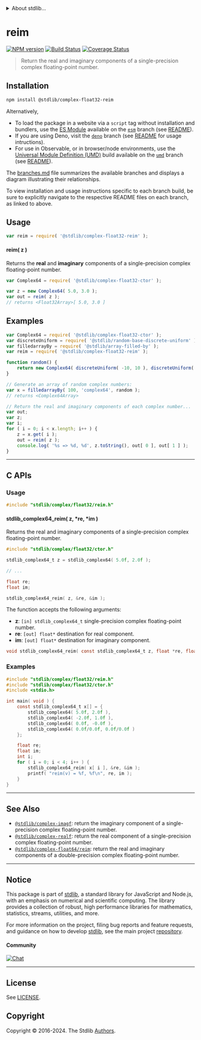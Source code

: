 <!--

@license Apache-2.0

Copyright (c) 2021 The Stdlib Authors.

Licensed under the Apache License, Version 2.0 (the "License");
you may not use this file except in compliance with the License.
You may obtain a copy of the License at

   http://www.apache.org/licenses/LICENSE-2.0

Unless required by applicable law or agreed to in writing, software
distributed under the License is distributed on an "AS IS" BASIS,
WITHOUT WARRANTIES OR CONDITIONS OF ANY KIND, either express or implied.
See the License for the specific language governing permissions and
limitations under the License.

-->


<details>
  <summary>
    About stdlib...
  </summary>
  <p>We believe in a future in which the web is a preferred environment for numerical computation. To help realize this future, we've built stdlib. stdlib is a standard library, with an emphasis on numerical and scientific computation, written in JavaScript (and C) for execution in browsers and in Node.js.</p>
  <p>The library is fully decomposable, being architected in such a way that you can swap out and mix and match APIs and functionality to cater to your exact preferences and use cases.</p>
  <p>When you use stdlib, you can be absolutely certain that you are using the most thorough, rigorous, well-written, studied, documented, tested, measured, and high-quality code out there.</p>
  <p>To join us in bringing numerical computing to the web, get started by checking us out on <a href="https://github.com/stdlib-js/stdlib">GitHub</a>, and please consider <a href="https://opencollective.com/stdlib">financially supporting stdlib</a>. We greatly appreciate your continued support!</p>
</details>

# reim

[![NPM version][npm-image]][npm-url] [![Build Status][test-image]][test-url] [![Coverage Status][coverage-image]][coverage-url] <!-- [![dependencies][dependencies-image]][dependencies-url] -->

> Return the real and imaginary components of a single-precision complex floating-point number.

<!-- Section to include introductory text. Make sure to keep an empty line after the intro `section` element and another before the `/section` close. -->

<section class="intro">

</section>

<!-- /.intro -->

<!-- Package usage documentation. -->

<section class="installation">

## Installation

```bash
npm install @stdlib/complex-float32-reim
```

Alternatively,

-   To load the package in a website via a `script` tag without installation and bundlers, use the [ES Module][es-module] available on the [`esm`][esm-url] branch (see [README][esm-readme]).
-   If you are using Deno, visit the [`deno`][deno-url] branch (see [README][deno-readme] for usage intructions).
-   For use in Observable, or in browser/node environments, use the [Universal Module Definition (UMD)][umd] build available on the [`umd`][umd-url] branch (see [README][umd-readme]).

The [branches.md][branches-url] file summarizes the available branches and displays a diagram illustrating their relationships.

To view installation and usage instructions specific to each branch build, be sure to explicitly navigate to the respective README files on each branch, as linked to above.

</section>

<section class="usage">

## Usage

```javascript
var reim = require( '@stdlib/complex-float32-reim' );
```

#### reim( z )

Returns the **real** and **imaginary** components of a single-precision complex floating-point number.

```javascript
var Complex64 = require( '@stdlib/complex-float32-ctor' );

var z = new Complex64( 5.0, 3.0 );
var out = reim( z );
// returns <Float32Array>[ 5.0, 3.0 ]
```

</section>

<!-- /.usage -->

<!-- Package usage notes. Make sure to keep an empty line after the `section` element and another before the `/section` close. -->

<section class="notes">

</section>

<!-- /.notes -->

<!-- Package usage examples. -->

<section class="examples">

## Examples

<!-- eslint-disable max-len -->

<!-- eslint no-undef: "error" -->

```javascript
var Complex64 = require( '@stdlib/complex-float32-ctor' );
var discreteUniform = require( '@stdlib/random-base-discrete-uniform' );
var filledarrayBy = require( '@stdlib/array-filled-by' );
var reim = require( '@stdlib/complex-float32-reim' );

function random() {
    return new Complex64( discreteUniform( -10, 10 ), discreteUniform( -10, 10 ) );
}

// Generate an array of random complex numbers:
var x = filledarrayBy( 100, 'complex64', random );
// returns <Complex64Array>

// Return the real and imaginary components of each complex number...
var out;
var z;
var i;
for ( i = 0; i < x.length; i++ ) {
    z = x.get( i );
    out = reim( z );
    console.log( '%s => %d, %d', z.toString(), out[ 0 ], out[ 1 ] );
}
```

</section>

<!-- /.examples -->

<!-- C interface documentation. -->

* * *

<section class="c">

## C APIs

<!-- Section to include introductory text. Make sure to keep an empty line after the intro `section` element and another before the `/section` close. -->

<section class="intro">

</section>

<!-- /.intro -->

<!-- C usage documentation. -->

<section class="usage">

### Usage

```c
#include "stdlib/complex/float32/reim.h"
```

#### stdlib_complex64_reim( z, \*re, \*im )

Returns the real and imaginary components of a single-precision complex floating-point number.

```c
#include "stdlib/complex/float32/ctor.h"

stdlib_complex64_t z = stdlib_complex64( 5.0f, 2.0f );

// ...

float re;
float im;

stdlib_complex64_reim( z, &re, &im );
```

The function accepts the following arguments:

-   **z**: `[in] stdlib_complex64_t` single-precision complex floating-point number.
-   **re**: `[out] float*` destination for real component.
-   **im**: `[out] float*` destination for imaginary component.

```c
void stdlib_complex64_reim( const stdlib_complex64_t z, float *re, float *im );
```

</section>

<!-- /.usage -->

<!-- C API usage notes. Make sure to keep an empty line after the `section` element and another before the `/section` close. -->

<section class="notes">

</section>

<!-- /.notes -->

<!-- C API usage examples. -->

<section class="examples">

### Examples

```c
#include "stdlib/complex/float32/reim.h"
#include "stdlib/complex/float32/ctor.h"
#include <stdio.h>

int main( void ) {
    const stdlib_complex64_t x[] = {
        stdlib_complex64( 5.0f, 2.0f ),
        stdlib_complex64( -2.0f, 1.0f ),
        stdlib_complex64( 0.0f, -0.0f ),
        stdlib_complex64( 0.0f/0.0f, 0.0f/0.0f )
    };

    float re;
    float im;
    int i;
    for ( i = 0; i < 4; i++ ) {
        stdlib_complex64_reim( x[ i ], &re, &im );
        printf( "reim(v) = %f, %f\n", re, im );
    }
}
```

</section>

<!-- /.examples -->

</section>

<!-- /.c -->

<!-- Section to include cited references. If references are included, add a horizontal rule *before* the section. Make sure to keep an empty line after the `section` element and another before the `/section` close. -->

<section class="references">

</section>

<!-- /.references -->

<!-- Section for related `stdlib` packages. Do not manually edit this section, as it is automatically populated. -->

<section class="related">

* * *

## See Also

-   <span class="package-name">[`@stdlib/complex-imagf`][@stdlib/complex/imagf]</span><span class="delimiter">: </span><span class="description">return the imaginary component of a single-precision complex floating-point number.</span>
-   <span class="package-name">[`@stdlib/complex-realf`][@stdlib/complex/realf]</span><span class="delimiter">: </span><span class="description">return the real component of a single-precision complex floating-point number.</span>
-   <span class="package-name">[`@stdlib/complex-float64/reim`][@stdlib/complex/float64/reim]</span><span class="delimiter">: </span><span class="description">return the real and imaginary components of a double-precision complex floating-point number.</span>

</section>

<!-- /.related -->

<!-- Section for all links. Make sure to keep an empty line after the `section` element and another before the `/section` close. -->


<section class="main-repo" >

* * *

## Notice

This package is part of [stdlib][stdlib], a standard library for JavaScript and Node.js, with an emphasis on numerical and scientific computing. The library provides a collection of robust, high performance libraries for mathematics, statistics, streams, utilities, and more.

For more information on the project, filing bug reports and feature requests, and guidance on how to develop [stdlib][stdlib], see the main project [repository][stdlib].

#### Community

[![Chat][chat-image]][chat-url]

---

## License

See [LICENSE][stdlib-license].


## Copyright

Copyright &copy; 2016-2024. The Stdlib [Authors][stdlib-authors].

</section>

<!-- /.stdlib -->

<!-- Section for all links. Make sure to keep an empty line after the `section` element and another before the `/section` close. -->

<section class="links">

[npm-image]: http://img.shields.io/npm/v/@stdlib/complex-float32-reim.svg
[npm-url]: https://npmjs.org/package/@stdlib/complex-float32-reim

[test-image]: https://github.com/stdlib-js/complex-float32-reim/actions/workflows/test.yml/badge.svg?branch=main
[test-url]: https://github.com/stdlib-js/complex-float32-reim/actions/workflows/test.yml?query=branch:main

[coverage-image]: https://img.shields.io/codecov/c/github/stdlib-js/complex-float32-reim/main.svg
[coverage-url]: https://codecov.io/github/stdlib-js/complex-float32-reim?branch=main

<!--

[dependencies-image]: https://img.shields.io/david/stdlib-js/complex-float32-reim.svg
[dependencies-url]: https://david-dm.org/stdlib-js/complex-float32-reim/main

-->

[chat-image]: https://img.shields.io/gitter/room/stdlib-js/stdlib.svg
[chat-url]: https://app.gitter.im/#/room/#stdlib-js_stdlib:gitter.im

[stdlib]: https://github.com/stdlib-js/stdlib

[stdlib-authors]: https://github.com/stdlib-js/stdlib/graphs/contributors

[umd]: https://github.com/umdjs/umd
[es-module]: https://developer.mozilla.org/en-US/docs/Web/JavaScript/Guide/Modules

[deno-url]: https://github.com/stdlib-js/complex-float32-reim/tree/deno
[deno-readme]: https://github.com/stdlib-js/complex-float32-reim/blob/deno/README.md
[umd-url]: https://github.com/stdlib-js/complex-float32-reim/tree/umd
[umd-readme]: https://github.com/stdlib-js/complex-float32-reim/blob/umd/README.md
[esm-url]: https://github.com/stdlib-js/complex-float32-reim/tree/esm
[esm-readme]: https://github.com/stdlib-js/complex-float32-reim/blob/esm/README.md
[branches-url]: https://github.com/stdlib-js/complex-float32-reim/blob/main/branches.md

[stdlib-license]: https://raw.githubusercontent.com/stdlib-js/complex-float32-reim/main/LICENSE

<!-- <related-links> -->

[@stdlib/complex/imagf]: https://github.com/stdlib-js/complex-imagf

[@stdlib/complex/realf]: https://github.com/stdlib-js/complex-realf

[@stdlib/complex/float64/reim]: https://github.com/stdlib-js/complex-float64-reim

<!-- </related-links> -->

</section>

<!-- /.links -->
